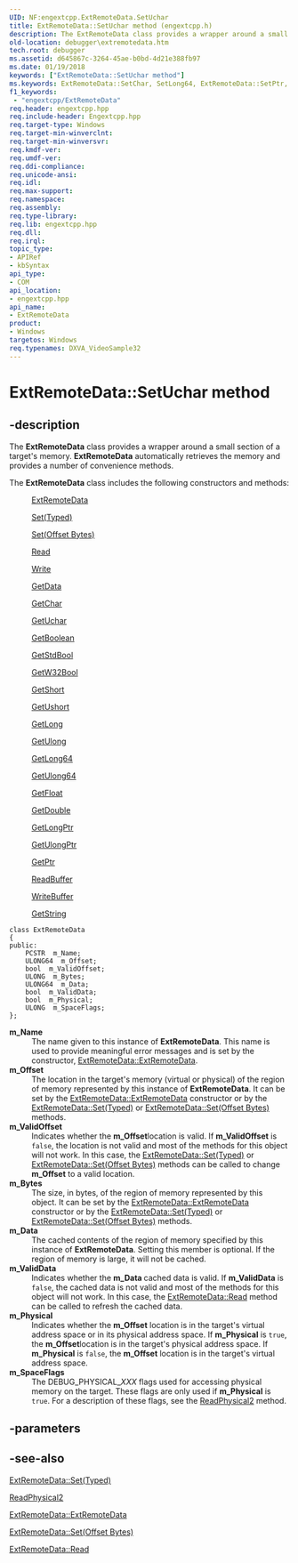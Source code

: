 ```yaml
---
UID: NF:engextcpp.ExtRemoteData.SetUchar
title: ExtRemoteData::SetUchar method (engextcpp.h)
description: The ExtRemoteData class provides a wrapper around a small section of a target's memory. ExtRemoteData automatically retrieves the memory and provides a number of convenience methods.
old-location: debugger\extremotedata.htm
tech.root: debugger
ms.assetid: d645867c-3264-45ae-b0bd-4d21e388fb97
ms.date: 01/19/2018
keywords: ["ExtRemoteData::SetUchar method"]
ms.keywords: ExtRemoteData::SetChar, SetLong64, ExtRemoteData::SetPtr, ExtRemoteData::SetStdBool, ExtRemoteData::SetUchar, ExtRemoteData::SetData, SetLongPtr, SetBoolean, SetLong, SetUchar, ExtRemoteData::SetFloat, SetDouble, ExtRemoteData, ExtRemoteData::SetLong64, SetShort, SetChar, ExtRemoteData::SetBoolean, ExtRemoteData::SetLong, ExtRemoteData class [Windows Debugging], described, EngExtCpp_Ref_e84c03ce-1156-481b-a429-f0a918797565.xml, Clear, ExtRemoteData::SetShort, ExtRemoteData::SetLongPtr, SetPtr, SetFloat, debugger.extremotedata, ExtRemoteData class [Windows Debugging], engextcpp/ExtRemoteData, ExtRemoteData::SetDouble, SetStdBool, ExtRemoteData::Clear, SetData
f1_keywords:
 - "engextcpp/ExtRemoteData"
req.header: engextcpp.hpp
req.include-header: Engextcpp.hpp
req.target-type: Windows
req.target-min-winverclnt:
req.target-min-winversvr:
req.kmdf-ver:
req.umdf-ver:
req.ddi-compliance:
req.unicode-ansi:
req.idl:
req.max-support:
req.namespace:
req.assembly:
req.type-library:
req.lib: engextcpp.hpp
req.dll:
req.irql:
topic_type:
- APIRef
- kbSyntax
api_type:
- COM
api_location:
- engextcpp.hpp
api_name:
- ExtRemoteData
product:
- Windows
targetos: Windows
req.typenames: DXVA_VideoSample32
---
```


# ExtRemoteData::SetUchar method


## -description


The <b>ExtRemoteData</b> class provides a wrapper around a small section of a target's memory.  <b>ExtRemoteData</b> automatically retrieves the memory and provides a number of convenience methods.

The <b>ExtRemoteData</b> class includes the following constructors and methods:
<dl>
<dd>

<a href="https://docs.microsoft.com/windows-hardware/drivers/ddi/engextcpp/nf-engextcpp-extremotedata-extremotedata(pcstr_ulong64_ulong)">ExtRemoteData</a>


</dd>
<dd>

<a href="https://docs.microsoft.com/windows-hardware/drivers/ddi/engextcpp/nf-engextcpp-extremotedata-set(constdebug_typed_data)">Set(Typed)</a>


</dd>
<dd>

<a href="https://docs.microsoft.com/windows-hardware/drivers/ddi/engextcpp/nf-engextcpp-extremotedata-set">Set(Offset Bytes)</a>


</dd>
<dd>

<a href="https://docs.microsoft.com/windows-hardware/drivers/ddi/printerextension/nf-printerextension-iprinterscriptablesequentialstream-read">Read</a>


</dd>
<dd>

<a href="https://docs.microsoft.com/windows-hardware/drivers/ddi/printerextension/nf-printerextension-iprinterscriptablesequentialstream-write">Write</a>


</dd>
<dd>

<a href="https://docs.microsoft.com/windows-hardware/test/hlk/testref/9be92a88-98d7-496e-ac6c-0a59432a89d5">GetData</a>


</dd>
<dd>

<a href="https://docs.microsoft.com/windows-hardware/drivers/ddi/engextcpp/nf-engextcpp-extremotedata-getchar">GetChar</a>


</dd>
<dd>

<a href="https://docs.microsoft.com/windows-hardware/drivers/ddi/engextcpp/nf-engextcpp-extremotedata-getuchar">GetUchar</a>


</dd>
<dd>

<a href="https://docs.microsoft.com/windows-hardware/drivers/ddi/engextcpp/nf-engextcpp-extremotedata-getboolean">GetBoolean</a>


</dd>
<dd>

<a href="https://docs.microsoft.com/windows-hardware/drivers/ddi/engextcpp/nf-engextcpp-extremotedata-getstdbool">GetStdBool</a>


</dd>
<dd>

<a href="https://docs.microsoft.com/windows-hardware/drivers/ddi/engextcpp/nf-engextcpp-extremotedata-getw32bool">GetW32Bool</a>


</dd>
<dd>

<a href="https://docs.microsoft.com/windows-hardware/drivers/ddi/engextcpp/nf-engextcpp-extremotedata-getshort">GetShort</a>


</dd>
<dd>

<a href="https://docs.microsoft.com/windows-hardware/drivers/ddi/engextcpp/nf-engextcpp-extremotedata-getushort">GetUshort</a>


</dd>
<dd>

<a href="https://docs.microsoft.com/windows-hardware/drivers/ddi/engextcpp/nf-engextcpp-extremotedata-getlong">GetLong</a>


</dd>
<dd>

<a href="https://docs.microsoft.com/windows-hardware/drivers/ddi/extsfns/nf-extsfns-idebugfailureanalysis2-getulong">GetUlong</a>


</dd>
<dd>

<a href="https://docs.microsoft.com/windows-hardware/drivers/ddi/engextcpp/nf-engextcpp-extremotedata-getlong64">GetLong64</a>


</dd>
<dd>

<a href="https://docs.microsoft.com/windows-hardware/drivers/ddi/extsfns/nf-extsfns-idebugfailureanalysis2-getulong64">GetUlong64</a>


</dd>
<dd>

<a href="https://docs.microsoft.com/windows-hardware/drivers/ddi/engextcpp/nf-engextcpp-extremotedata-getfloat">GetFloat</a>


</dd>
<dd>

<a href="https://docs.microsoft.com/windows-hardware/drivers/ddi/engextcpp/nf-engextcpp-extremotedata-getdouble">GetDouble</a>


</dd>
<dd>

<a href="https://docs.microsoft.com/windows-hardware/drivers/ddi/engextcpp/nf-engextcpp-extremotedata-getlongptr">GetLongPtr</a>


</dd>
<dd>

<a href="https://docs.microsoft.com/windows-hardware/drivers/ddi/engextcpp/nf-engextcpp-extremotedata-getulongptr">GetUlongPtr</a>


</dd>
<dd>

<a href="https://docs.microsoft.com/windows-hardware/drivers/ddi/engextcpp/nf-engextcpp-extremotedata-getptr">GetPtr</a>


</dd>
<dd>

<a href="https://docs.microsoft.com/windows-hardware/drivers/ddi/engextcpp/nf-engextcpp-extremotedata-readbuffer">ReadBuffer</a>


</dd>
<dd>

<a href="https://docs.microsoft.com/windows-hardware/drivers/ddi/engextcpp/nf-engextcpp-extremotedata-writebuffer">WriteBuffer</a>


</dd>
<dd>

<a href="https://docs.microsoft.com/windows-hardware/drivers/ddi/extsfns/nf-extsfns-idebugfailureanalysis2-getstring">GetString</a>


</dd>
</dl><pre class="syntax" xml:space="preserve"><code>class ExtRemoteData
{
public:
    PCSTR  m_Name;
    ULONG64  m_Offset;
    bool  m_ValidOffset;
    ULONG  m_Bytes;
    ULONG64  m_Data;
    bool  m_ValidData;
    bool  m_Physical;
    ULONG  m_SpaceFlags;
};</code></pre>
<dl>
<dt><a id="m_Name"></a><a id="m_name"></a><a id="M_NAME"></a><b>m_Name</b></dt>
<dd>
The name given to this instance of <b>ExtRemoteData</b>.  This name is used to provide meaningful error messages and is set by the constructor, <a href="https://docs.microsoft.com/windows-hardware/drivers/ddi/engextcpp/nf-engextcpp-extremotedata-extremotedata">ExtRemoteData::ExtRemoteData</a>.

</dd>
<dt><a id="m_Offset"></a><a id="m_offset"></a><a id="M_OFFSET"></a><b>m_Offset</b></dt>
<dd>
The location in the target's memory (virtual or physical) of the region of memory represented by this instance of <b>ExtRemoteData</b>.  It can be set by the <a href="https://docs.microsoft.com/windows-hardware/drivers/ddi/engextcpp/nf-engextcpp-extremotedata-extremotedata">ExtRemoteData::ExtRemoteData</a> constructor or by the <a href="https://docs.microsoft.com/windows-hardware/drivers/ddi/engextcpp/nf-engextcpp-extremotedata-set(constdebug_typed_data)">ExtRemoteData::Set(Typed)</a> or <a href="https://docs.microsoft.com/windows-hardware/drivers/ddi/engextcpp/nf-engextcpp-extremotedata-set">ExtRemoteData::Set(Offset Bytes)</a> methods.

</dd>
<dt><a id="m_ValidOffset"></a><a id="m_validoffset"></a><a id="M_VALIDOFFSET"></a><b>m_ValidOffset</b></dt>
<dd>
Indicates whether the <b>m_Offset</b>location is valid.  If <b>m_ValidOffset</b> is <code>false</code>, the location is not valid and most of the methods for this object will not work. In this case, the <a href="https://docs.microsoft.com/windows-hardware/drivers/ddi/engextcpp/nf-engextcpp-extremotedata-set(constdebug_typed_data)">ExtRemoteData::Set(Typed)</a> or <a href="https://docs.microsoft.com/windows-hardware/drivers/ddi/engextcpp/nf-engextcpp-extremotedata-set">ExtRemoteData::Set(Offset Bytes)</a> methods can be called to change <b>m_Offset</b> to a valid location.

</dd>
<dt><a id="m_Bytes"></a><a id="m_bytes"></a><a id="M_BYTES"></a><b>m_Bytes</b></dt>
<dd>
The size, in bytes, of the region of memory represented by this object.  It can be set by the
	  <a href="https://docs.microsoft.com/windows-hardware/drivers/ddi/engextcpp/nf-engextcpp-extremotedata-extremotedata">ExtRemoteData::ExtRemoteData</a> constructor
	  or by the <a href="https://docs.microsoft.com/windows-hardware/drivers/ddi/engextcpp/nf-engextcpp-extremotedata-set(constdebug_typed_data)">ExtRemoteData::Set(Typed)</a> or <a href="https://docs.microsoft.com/windows-hardware/drivers/ddi/engextcpp/nf-engextcpp-extremotedata-set">ExtRemoteData::Set(Offset Bytes)</a> methods.

</dd>
<dt><a id="m_Data"></a><a id="m_data"></a><a id="M_DATA"></a><b>m_Data</b></dt>
<dd>
The cached contents of the region of memory specified by this instance of <b>ExtRemoteData</b>.  Setting this member is optional. If the region of memory is large, it will not be cached.

</dd>
<dt><a id="m_ValidData"></a><a id="m_validdata"></a><a id="M_VALIDDATA"></a><b>m_ValidData</b></dt>
<dd>
Indicates whether the <b>m_Data </b>cached data is valid.  If <b>m_ValidData</b> is <code>false</code>, the cached data is not valid and most of the methods for this object will not work. In this case, the <a href="https://docs.microsoft.com/windows-hardware/drivers/ddi/engextcpp/nf-engextcpp-extremotedata-read">ExtRemoteData::Read</a> method can be called to refresh the cached data.

</dd>
<dt><a id="m_Physical"></a><a id="m_physical"></a><a id="M_PHYSICAL"></a><b>m_Physical</b></dt>
<dd>
Indicates whether the <b>m_Offset</b> location is in the target's virtual address space or in its physical address space.  If <b>m_Physical</b> is <code>true</code>, the <b>m_Offset</b>location is in the target's physical address space.  If <b>m_Physical</b> is  <code>false</code>, the <b>m_Offset</b> location  is in the target's virtual address space.

</dd>
<dt><a id="m_SpaceFlags"></a><a id="m_spaceflags"></a><a id="M_SPACEFLAGS"></a><b>m_SpaceFlags</b></dt>
<dd>
The DEBUG_PHYSICAL_<i>XXX</i> flags used for accessing physical memory on the target.  These flags are only used if <b>m_Physical</b> is <code>true</code>.  For a description of these flags, see the <a href="https://docs.microsoft.com/windows-hardware/drivers/ddi/dbgeng/nf-dbgeng-idebugdataspaces4-readphysical2">ReadPhysical2</a> method.

</dd>
</dl>

## -parameters


## -see-also

<a href="https://docs.microsoft.com/windows-hardware/drivers/ddi/engextcpp/nf-engextcpp-extremotedata-set(constdebug_typed_data)">ExtRemoteData::Set(Typed)</a>

<a href="https://docs.microsoft.com/windows-hardware/drivers/ddi/dbgeng/nf-dbgeng-idebugdataspaces4-readphysical2">ReadPhysical2</a>

<a href="https://docs.microsoft.com/windows-hardware/drivers/ddi/engextcpp/nf-engextcpp-extremotedata-extremotedata">ExtRemoteData::ExtRemoteData</a>

<a href="https://docs.microsoft.com/windows-hardware/drivers/ddi/engextcpp/nf-engextcpp-extremotedata-set">ExtRemoteData::Set(Offset Bytes)</a>

<a href="https://docs.microsoft.com/windows-hardware/drivers/ddi/engextcpp/nf-engextcpp-extremotedata-read">ExtRemoteData::Read</a>

 

 



